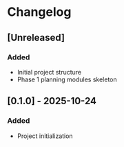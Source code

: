 # Changelog

## [Unreleased]
### Added
- Initial project structure
- Phase 1 planning modules skeleton

## [0.1.0] - 2025-10-24
### Added
- Project initialization